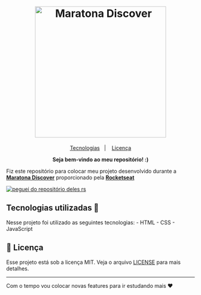 
<h1 align="center">
     <a href="https://rocketseat.com.br" target="_blank"> 
       <img alt="Maratona Discover" title="#MaratonaDiscover" src="https://svgshare.com/i/Tno.svg" width="350px" />
    </a>
  </h1>
  
<p align="center">
  <a href="#tecnologias">Tecnologias</a>&nbsp;&nbsp;&nbsp;|&nbsp;&nbsp;&nbsp;
  <a href="#memo-licença">Licença</a>
</p>

<div align="center"><strong>Seja bem-vindo ao meu repositório! :)</strong></div>

Fiz este repositório para colocar meu projeto desenvolvido durante a **[Maratona Discover](https://maratonadiscover.rocketseat.com.br/maratona/aula-01)** proporcionado pela **[Rocketseat](https://rocketseat.com.br/)**

<a href="https://rocketseat.com.br" target="_blank">![peguei do repositório deles rs](https://raw.githubusercontent.com/rocketseat-education/maratona-discover-01/main/.github/devfinances.png)</a>

<h2 id="tecnologias">Tecnologias utilizadas 🚀</h2>
Nesse projeto foi utilizado as seguintes tecnologias:
-   HTML
-   CSS
-   JavaScript

## :memo: Licença

Esse projeto está sob a licença MIT. Veja o arquivo [LICENSE](LICENSE.md) para mais detalhes.

---
Com o tempo vou colocar novas features para ir estudando mais ♥




